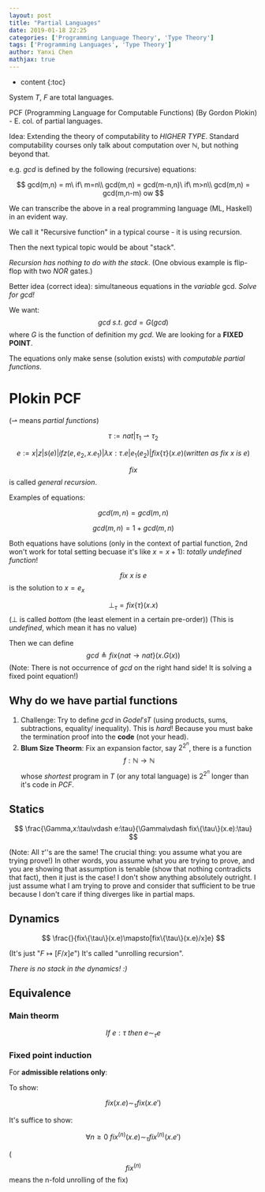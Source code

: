 ```yaml
---
layout: post
title: "Partial Languages"
date: 2019-01-18 22:25
categories: ['Programming Language Theory', 'Type Theory'] 
tags: ['Programming Languages', 'Type Theory']
author: Yanxi Chen
mathjax: true
---
```


* content
{:toc}

System $T$, $F$ are total languages.

PCF (Programming Language for Computable Functions) (By Gordon Plokin) - E. col. of partial languages.

Idea: Extending the theory of computability to _HIGHER TYPE_. Standard computability
courses only talk about computation over $\mathbb{N}$, but nothing beyond that.

e.g. $gcd$ is defined by the following (recursive) equations:

$$
gcd(m,n) = m\ if\ m=n\\
gcd(m,n) = gcd(m-n,n)\ if\ m>n\\
gcd(m,n) = gcd(m,n-m) ow
$$

We can transcribe the above in a real programming language (ML, Haskell) in an evident way.

We call it "Recursive function" in a typical course - it is using recursion.

Then the next typical topic would be about "stack".

_Recursion has nothing to do with the stack_. (One obvious example is flip-flop with two $NOR$ gates.)

Better idea (correct idea): simultaneous equations in the _variable_ gcd. _Solve for gcd!_

We want: $$gcd\ s.t.\ gcd=G(gcd)$$ where $G$ is the function of definition my $gcd$.
We are looking for a __FIXED POINT__.

The equations only make sense (solution exists) with _computable partial functions_.

# Plokin PCF


($\rightharpoonup$ means _partial functions_)

$$
\tau:=nat|\tau_1\rightharpoonup\tau_2
$$

$$
e:=x|z|s(e)|ifz(e,e_2,x.e_1)|\lambda x:\tau.e|e_1(e_2)|fix\{\tau\}(x.e)(written\ as\ fix\ x\ is\ e)
$$

$$fix$$ is called _general recursion_.

Examples of equations:

$$
gcd(m,n)=gcd(m,n)
$$

$$
gcd(m,n)=1+gcd(m,n)
$$

Both equations have solutions (only in the context of partial function, 2nd won't work
for total setting becuase it's like $x=x+1$): _totally undefined function_!


$$fix\ x\ is\ e$$ is the solution to $x=e_x$

$$\perp_{\tau}=fix\{\tau\}(x.x)$$ ($\perp$ is called _bottom_ (the least element in
a certain pre-order)) (This is _undefined_, which mean it has no value)

Then we can define $$gcd \triangleq fix\{nat\rightarrow nat\}(x.G(x))$$ (Note: There
is not occurrence of $gcd$ on the right hand side! It is solving a fixed point equation!)

## Why do we have partial functions

1. Challenge: Try to define $gcd$ in $Godel's T$ (using products, sums, subtractions, equality/
inequality). This is _hard_! Because you must bake the termination proof into the __code__
(not your head).
2. __Blum Size Theorm__: Fix an expansion factor, say $2^{2^n}$, there is a function
$$f:\mathbb{N}\rightarrow\mathbb{N}$$ whose _shortest_ program in $T$ (or any total language)
is $2^{2^n}$ longer than it's code in $PCF$.

## Statics

$$
\frac{\Gamma,x:\tau\vdash e:\tau}{\Gamma\vdash fix\{\tau\}(x.e):\tau}
$$

(Note: All $\tau$''s are the same! The crucial thing: you assume what you are trying prove!)
In other words, you assume what you are trying to prove, and you are showing that assumption
is tenable (show that nothing contradicts that fact), then it just is the case! I don't
show anything absolutely outright. I just assume what I am trying to prove and consider
that sufficient to be true because I don't care if thing diverges like in partial maps.

## Dynamics

$$
\frac{}{fix\{\tau\}(x.e)\mapsto[fix\{\tau\}(x.e)/x]e}
$$

(It's just "$F\mapsto[F/x]e$") It's called "unrolling recursion".

_There is no stack in the dynamics! :)_

## Equivalence


### Main theorm

$$
If\ e:\tau\ then\ e\sim_{\tau}e
$$

### Fixed point induction

For __admissible relations only__:

To show:

$$
fix(x.e)\sim_\tau fix(x.e')
$$

It's suffice to show:

$$
\forall n\ge 0\ fix^{(n)}(x.e)\sim_\tau fix^{(n)}(x.e')
$$

($$fix^{(n)}$$ means the n-fold unrolling of the fix)
